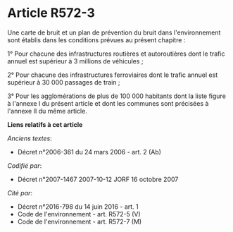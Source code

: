 # Article R572-3

Une carte de bruit et un plan de prévention du bruit dans l'environnement sont établis dans les conditions prévues au présent
chapitre :

1° Pour chacune des infrastructures routières et autoroutières dont le trafic annuel est supérieur à 3 millions de
véhicules ;

2° Pour chacune des infrastructures ferroviaires dont le trafic annuel est supérieur à 30 000 passages de train ;

3° Pour les agglomérations de plus de 100 000 habitants dont la liste figure à l'annexe I du présent article et dont les
communes sont précisées à l'annexe II du même article.

**Liens relatifs à cet article**

_Anciens textes_:

  - Décret n°2006-361 du 24 mars 2006 - art. 2 (Ab)

_Codifié par_:

  - Décret n°2007-1467 2007-10-12 JORF 16 octobre 2007

_Cité par_:

  - Décret n°2016-798 du 14 juin 2016 - art. 1
  - Code de l'environnement - art. R572-5 (V)
  - Code de l'environnement - art. R572-7 (M)
